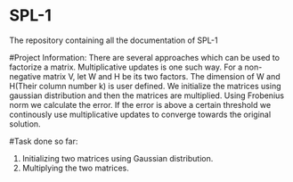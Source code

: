 # SPL-1
The repository containing all the documentation of SPL-1

#Project Information:
There are several approaches which can be used to factorize a matrix. Multiplicative updates is one such way. 
For a non-negative matrix V, let W and H be its two factors. The dimension of W and H(Their column number k) is user defined. We initialize the matrices using gaussian distribution and then the matrices are multiplied.
Using Frobenius norm we calculate the error. If the error is above a certain threshold we continously use multiplicative updates to converge towards the original solution.

#Task done so far:
1. Initializing two matrices using Gaussian distribution.
2. Multiplying the two matrices.



